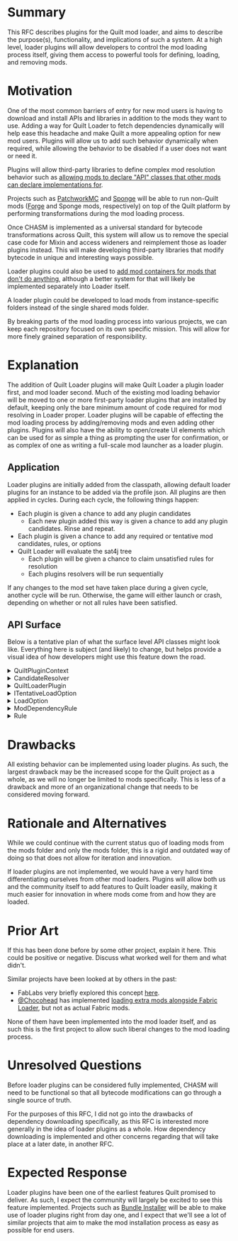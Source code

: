 # Summary

This RFC describes plugins for the Quilt mod loader, and aims to describe the
purpose(s), functionality, and implications of such a system. At a high level,
loader plugins will allow developers to control the mod loading process itself,
giving them access to powerful tools for defining, loading, and removing mods.


# Motivation

One of the most common barriers of entry for new mod users is having to download
and install APIs and libraries in addition to the mods they want to use. Adding a
way for Quilt Loader to fetch dependencies dynamically will help ease this
headache and make Quilt a more appealing option for new mod users. Plugins will
allow us to add such behavior dynamically when required, while allowing the
behavior to be disabled if a user does not want or need it.

Plugins will allow third-party libraries to define complex mod resolution behavior
such as [allowing mods to declare "API" classes that other mods can declare implementations for](https://github.com/FabricMC/fabric-loader/issues/343).

Projects such as [PatchworkMC](https://patchworkmc.net/) and [Sponge](https://www.spongepowered.org/) will be able to run non-Quilt mods ([Forge](https://forums.minecraftforge.net/) and Sponge mods, respectively) on top of the Quilt platform by
performing transformations during the mod loading process.

Once CHASM is implemented as a universal standard for bytecode transformations
across Quilt, this system will allow us to remove the special case code for Mixin
and access wideners and reimplement those as loader plugins instead. This will make
developing third-party libraries that modify bytecode in unique and interesting
ways possible.

Loader plugins could also be used to [add mod containers for mods that don't do anything](https://github.com/FabricMC/fabric-loader/issues/175), although a
better system for that will likely be implemented separately into Loader itself.

A loader plugin could be developed to load mods from instance-specific folders instead of the single shared mods folder.

By breaking parts of the mod loading process into various projects, we can keep
each repository focused on its own specific mission. This will allow for more
finely grained separation of responsibility.


# Explanation

The addition of Quilt Loader plugins will make Quilt Loader a plugin loader
first, and mod loader second. Much of the existing mod loading behavior will be
moved to one or more first-party loader plugins that are installed by default,
keeping only the bare minimum amount of code required for mod resolving in Loader
proper. Loader plugins will be capable of effecting the mod loading process by
adding/removing mods and even adding other plugins. Plugins will also have the
ability to open/create UI elements which can be used for as simple a thing as
prompting the user for confirmation, or as complex of one as writing a full-scale
mod launcher as a loader plugin.

## Application
Loader plugins are initially added from the classpath, allowing default loader
plugins for an instance to be added via the profile json. All plugins are then
applied in cycles. During each cycle, the following things happen:
- Each plugin is given a chance to add any plugin candidates
    - Each new plugin added this way is given a chance to add any plugin candidates.
      Rinse and repeat.
- Each plugin is given a chance to add any required or tentative mod candidates,
  rules, or options
- Quilt Loader will evaluate the sat4j tree
    - Each plugin will be given a chance to claim unsatisfied rules for resolution
    - Each plugins resolvers will be run sequentially

If any changes to the mod set have taken place during a given cycle, another cycle
will be run. Otherwise, the game will either launch or crash, depending on whether
or not all rules have been satisfied.


## API Surface

Below is a tentative plan of what the surface level API classes might look like.
Everything here is subject (and likely) to change, but helps provide a visual
idea of how developers might use this feature down the road.

<details>
    <summary>QuiltPluginContext</summary>

```java
/**
* Passed to loader plugins to define what actions they are able to take.
*/
public sealed interface QuiltPluginContext permits QuiltPluginContextImpl {
/**
* The plugin that this context is for. This method is useless, it just indicates that every other method here has an 
* implicit paramater of "The Loader Plugin" for the UI / logging to use in some way
*/
QuiltLoaderPlugin plugin();

void addCandidate(ModCandidate candidate);

void addCandidate(PluginCandidate candidate);

/**
* Adds a tentative mod candidate which indicates that downloading / fetching a new mod will fix a rule somewhere.
* This tentative mod won't be kept around to the next cycle - instead the resolver is called to actually download
* the mod if {@link QuiltLoaderPlugin#canResolve} returns true after each plugin has been checked.
*/
void addTentativeCandidate(String group, String modId, Version version, CandidateResolver resolver);

/**
* Adds a rule to the current solver.
*/
void addRule(Rule rule);

/**
* Adds a LoadOption to the current solver. All existing rules will have Rule#onLoadOptionAdded called, and all plugins 
* will have ILoaderPlugin#onLoadOptionAdded called.
*
* If this is an ITentativeLoadOption then it will be removed at the end of the cycle, and handled by whatever plugin 
* added it.
*/
void addOption(LoadOption option);

/**
* Gets the metadata for a given mod.
*
* Because the mods in QuiltLoader only reference fully loaded mods, this method can be used during the mod loading process
* to get the metadata for any candidates (tentative or not) that were present prior to this cycle.
*/
ModMetadata getMetadata(String modId);
}
```
</details>

<details>
    <summary>CandidateResolver</summary>
    
```java
interface CandidateResolver {
/**
* Attempts to resolve a tentative candidate.
*
* @return an error message if resolution fails, null otherwise
*/ 
@Nullable String resolve();
}
```
</details>

<details>
    <summary>QuiltLoaderPlugin</summary>

```java
/**
* @param <T> the types of resolver this plugin can resolve
*/
interface QuiltLoaderPlugin<T extends CandidateResolver> extends  {
/**
* Called once per cycle as the first action in the cycle.
* 
* This is where mods can be added with {@link QuiltPluginContext#addCandidate} and
* {@link QuiltPluginContext#addTentativeCandidate}.
*/
default void run(QuiltPluginContext context) {}

/**
* Called once per cycle after the sat4j solving has finished, but before any resolvers are run.
*
* Should NOT invoke the resolvers.
*
* @return true if all of the resolvers can be called, false otherwise
*/
default boolean canResolve(List<T> resolvers) {
    return false;
}

/**
* Called if loader can't simplify this error down into any of the other error handling methods.
* @return True if this plugin did something which will solve / change the error in future,
*         and so loader won't ask any other plugins to solve this.
*         Loader will temporarily remove this rule so it won't be sent to #handleOtherErrors again in this cycle.
*         If this returns false then no rules will be removed, and instead loader will assume that
*         the error has been handled in some other way. (and it will promptly crash if you haven't)
*/
default @Nullable Rule handleOtherErrors(QuiltPluginContext context, List<Rule> errorChain) { return null; }

/**
* @param dep The dependency which is missing completely. If you can find a valid source for this then you should add 
*            it with {@link QuiltContext#addTentativeCandidate()}
* @return True if this plugin did something which will solve / change the error in future,
*         and so loader won't ask any other plugins to solve this.
*         Loader will temporarily remove this rule so it won't be sent to #handleOtherErrors again in this cycle.
*         If this returns false then no rules will be removed, and instead loader will assume that
*         the error has been handled in some other way. (and it will promptly crash if you haven't)
*/
default boolean handleMissingDependencyError(QuiltPluginContext context, ModDependencyRule dep, List<Rule> fullErrorChain) {
    return handleOtherErrors(ctx, fullErrorChain);
}

/**
* Called whenever a new LoadOption is added, for plugins to add Rules based on this. (For example the default plugin 
* creates rules based on the dependencies and breaks sections of the quilt.mod.json if this option is a 
* {@link MainModLoadOption}).
* <p>
* Most plugins are not expected to implement this.
*/
default void onLoadOptionAdded(QuiltPluginContext context, LoadOption option) {}
}
```
</details>

<details>
    <summary>ITentativeLoadOption</summary>
    
```java
/**
* {@link LoadOption}s can implement this if they must be processed at the end of the cycle in order to either be
* added as a normal LoadOption, or removed automatically.
*/
public interface ITentativeLoadOption {

}
```
</details>

<details>
    <summary>LoadOption</summary>
    
```java
/**
* A boolean option, which quilt loader will resolve down to "true" or "false" according to the {@link Rule}s added by plugins.
*/
public abstract class LoadOption {

}
```
</details>

<details>
    <summary>ModDependencyRule</summary>

```java
sealed abstract class ModDependencyRule extends Rule /* implemented by quilt */ {
abstract ModCandidate from();

abstract VersionLimits versions();

abstract @Nullable ModDependencyRule unless();

abstract List<ModLoadOption> valid();

abstract List<ModLoadOption> invalid();
}
```
</details>

<details>
    <summary>Rule</summary>

```java
/**
* A boolean expression, which controls the links between {@link LoadOption}s
*/
public abstract class Rule {

/**
* Invoked for every Rule by quilt-loader whenever a load option is added, in order to update this rule.
* For example {@link ModDependencyRule} uses this to add ModLoadOption to it's valid and invalid lists.
*/
public abstract void onLoadOptionAdded(LoadOption option);

/**
* Invoked when tentative LoadOptions are removed at the end of a cycle.
*/
public abstract void onLoadOptionRemoved(LoadOption option);

/**
* Called at the start of each cycle to encode this rule in sat4j.
*/
public abstract void define(IRuleDefiner definer);
}
```
</details>


# Drawbacks

All existing behavior can be implemented using loader plugins. As such, the largest
drawback may be the increased scope for the Quilt project as a whole, as we will no
longer be limited to mods specifically. This is less of a drawback and more of an
organizational change that needs to be considered moving forward.


# Rationale and Alternatives

While we could continue with the current status quo of loading mods from the mods
folder and only the mods folder, this is a rigid and outdated way of doing so that
does not allow for iteration and innovation.

If loader plugins are not implemented, we would have a very hard time
differentiating ourselves from other mod loaders. Plugins will allow both us and
the community itself to add features to Quilt loader easily, making it much easier
for innovation in where mods come from and how they are loaded.


# Prior Art

If this has been done before by some other project, explain it here. This could
be positive or negative. Discuss what worked well for them and what didn't.

Similar projects have been looked at by others in the past:
- FabLabs very briefly explored this concept [here](https://github.com/FabLabsMC/fabric-loader/tree/feature/modproviders).
- [@Chocohead](https://github.com/Chocohead) has implemented [loading extra mods alongside Fabric Loader](https://github.com/Chocohead/Modjam/blob/master/src/com/chocohead/sm/loader/PreLoader.java), but not as actual Fabric mods.

None of them have been implemented into the mod loader itself, and as such this is
the first project to allow such liberal changes to the mod loading process.


# Unresolved Questions

Before loader plugins can be considered fully implemented, CHASM will need to be
functional so that all bytecode modifications can go through a single source of
truth.

For the purposes of this RFC, I did not go into the drawbacks of
dependency downloading specifically, as this RFC is interested more generally
in the idea of loader plugins as a whole. How dependency downloading is implemented
and other concerns regarding that will take place at a later date, in another RFC.


# Expected Response

Loader plugins have been one of the earliest features Quilt promised to deliver. As
such, I expect the community will largely be excited to see this feature
implemented. Projects such as [Bundle Installer](https://github.com/FoundationGames/Bundle-Installer) will be able to make use of loader plugins right from day one, and
I expect that we'll see a lot of similar projects that aim to make the mod
installation process as easy as possible for end users.
